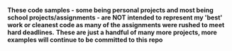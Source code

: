 **These code samples - some being personal projects and most being school projects/assignments - are NOT intended to represent my 'best' work or cleanest code as many of the assignments were rushed to meet hard deadlines.**
**These are just a handful of many more projects, more examples will continue to be committed to this repo** 
